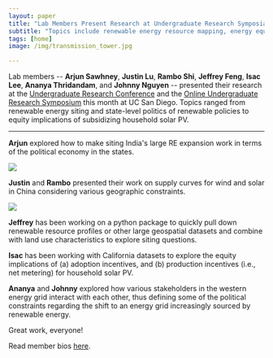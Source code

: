 ```yaml
---
layout: paper
title: "Lab Members Present Research at Undergraduate Research Symposia"
subtitle: "Topics include renewable energy resource mapping, energy equity, and the politics of regionalized power systems"
tags: [home]
image: /img/transmission_tower.jpg

---
```


Lab members -- **Arjun Sawhney**, **Justin Lu**, **Rambo Shi**, **Jeffrey Feng**, **Isac Lee**, **Ananya Thridandam**, and **Johnny Nguyen** -- presented their research at the [Undergraduate Research Conference](https://ugresearch.ucsd.edu/conferences/urc/URC%202021/index.html) and the [Online Undergraduate Research Symposium](https://ugresearch.ucsd.edu/conferences/ours/OURS%202021.html) this month at UC San Diego. Topics ranged from renewable energy siting and state-level politics of renewable policies to equity implications of subsidizing household solar PV.

----

**Arjun** explored how to make siting India's large RE expansion work in terms of the political economy in the states.

![](https://pbs.twimg.com/media/E2Vaw9eVIAAWOrV?format=jpg&name=360x360)


**Justin** and **Rambo** presented their work on supply curves for wind and solar in China considering various geographic constraints.

![](https://pbs.twimg.com/media/E2VdzWZUYAEhRtf?format=png&name=360x360)

**Jeffrey** has been working on a python package to quickly pull down renewable resource profiles or other large geospatial datasets and combine with land use characteristics to explore siting questions.

**Isac** has been working with California datasets to explore the equity implications of (a) adoption incentives, and (b) production incentives (i.e., net metering) for household solar PV.

**Ananya** and **Johnny** explored how various stakeholders in the western energy grid interact with each other, thus defining some of the political constraints regarding the shift to an energy grid increasingly sourced by renewable energy.


Great work, everyone!

Read member bios [here](/about/).



